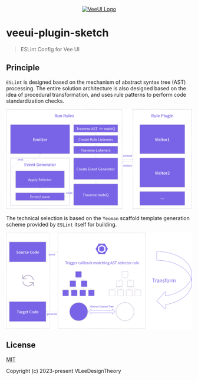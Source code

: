 <p align="center">
  <a href="https://github.com/vleedesigntheory/veeui-plugin-sketch" title="VeeUI Sketch Plugin"><img alt="VeeUI Logo" src="https://vleedesigntheory.github.io/design/vi/veevi20200808/veedesign.png" width="180"></a>
</p>

# veeui-plugin-sketch

> ESLint Config for Vee UI

## Principle

`ESLint` is designed based on the mechanism of abstract syntax tree (AST) processing. The entire solution architecture is also designed based on the idea of procedural transformation, and uses rule patterns to perform code standardization checks.

![architecture](assets/architecture.png)

The technical selection is based on the `Yeoman` scaffold template generation scheme provided by `ESLint` itself for building.

![technology](assets/technology.png)

## License

[MIT](http://opensource.org/licenses/MIT)

Copyright (c) 2023-present VLeeDesignTheory
